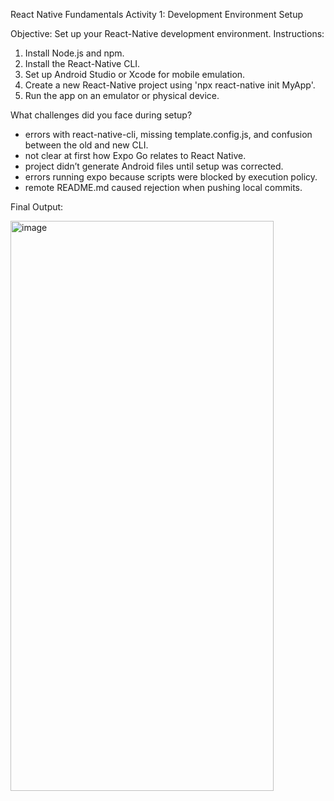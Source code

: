 React Native Fundamentals
Activity 1: Development Environment Setup

Objective: Set up your React-Native development environment.
Instructions:
1. Install Node.js and npm.
2. Install the React-Native CLI.
3. Set up Android Studio or Xcode for mobile emulation.
4. Create a new React-Native project using 'npx react-native init MyApp'.
5. Run the app on an emulator or physical device.

What challenges did you face during setup?
- errors with react-native-cli, missing template.config.js, and confusion between the old and new CLI.
- not clear at first how Expo Go relates to React Native.
- project didn’t generate Android files until setup was corrected.
- errors running expo because scripts were blocked by execution policy.
- remote README.md caused rejection when pushing local commits.

Final Output:

<img width="421" height="912" alt="image" src="https://github.com/user-attachments/assets/d3f57588-a0be-4324-ab02-baa62d27af51" />
